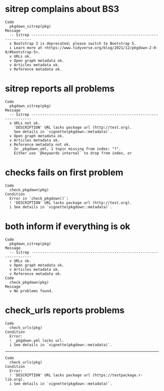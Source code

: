 # sitrep complains about BS3

    Code
      pkgdown_sitrep(pkg)
    Message
      -- Sitrep ----------------------------------------------------------------------
      x Bootstrap 3 is deprecated; please switch to Bootstrap 5.
      i Learn more at <https://www.tidyverse.org/blog/2021/12/pkgdown-2-0-0/#bootstrap-5>.
      v URLs ok.
      v Open graph metadata ok.
      v Articles metadata ok.
      v Reference metadata ok.

# sitrep reports all problems

    Code
      pkgdown_sitrep(pkg)
    Message
      -- Sitrep ----------------------------------------------------------------------
      x URLs not ok.
        'DESCRIPTION' URL lacks package url (http://test.org).
        See details in `vignette(pkgdown::metadata)`.
      v Open graph metadata ok.
      v Articles metadata ok.
      x Reference metadata not ok.
        In _pkgdown.yml, 1 topic missing from index: "?".
        Either use `@keywords internal` to drop from index, or

# checks fails on first problem

    Code
      check_pkgdown(pkg)
    Condition
      Error in `check_pkgdown()`:
      ! 'DESCRIPTION' URL lacks package url (http://test.org).
      i See details in `vignette(pkgdown::metadata)`.

# both inform if everything is ok

    Code
      pkgdown_sitrep(pkg)
    Message
      -- Sitrep ----------------------------------------------------------------------
      v URLs ok.
      v Open graph metadata ok.
      v Articles metadata ok.
      v Reference metadata ok.
    Code
      check_pkgdown(pkg)
    Message
      v No problems found.

# check_urls reports problems

    Code
      check_urls(pkg)
    Condition
      Error:
      ! _pkgdown.yml lacks url.
      i See details in `vignette(pkgdown::metadata)`.

---

    Code
      check_urls(pkg)
    Condition
      Error:
      ! 'DESCRIPTION' URL lacks package url (https://testpackage.r-lib.org).
      i See details in `vignette(pkgdown::metadata)`.

